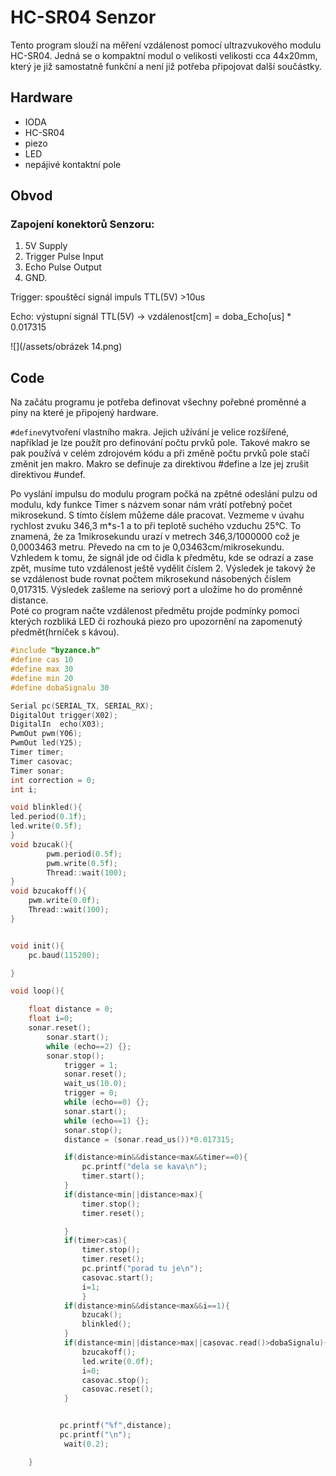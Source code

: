 # HC-SR04 Senzor

Tento program slouží na měření vzdálenost pomocí ultrazvukového modulu HC-SR04. Jedná se o kompaktní modul o velikosti velikosti cca 44x20mm, který je již samostatně funkční a není již potřeba připojovat další součástky.

## Hardware

* IODA
* HC-SR04
* piezo
* LED
* nepájivé kontaktní pole

## Obvod

### Zapojení konektorů Senzoru:

1. 5V Supply 
2. Trigger Pulse Input
3. Echo Pulse Output
4. GND. 

Trigger: spouštěcí signál impuls TTL\(5V\) &gt;10us

Echo: výstupní signál TTL\(5V\) -&gt; vzdálenost\[cm\] = doba\_Echo\[us\] \* 0.017315

![](/assets/obrázek 14.png)

## Code

Na začátu programu je potřeba definovat všechny pořebné proměnné a piny na které je připojený hardware.

`#define`vytvoření vlastního makra. Jejich užívání je velice rozšířené, například je lze použít pro definování počtu prvků pole. Takové makro se pak používá v celém zdrojovém kódu a při změně počtu prvků pole stačí změnit jen makro. Makro se definuje za direktivou \#define a lze jej zrušit direktivou \#undef.

Po vyslání impulsu do modulu program počká na zpětné odeslání pulzu od modulu, kdy funkce Timer s názvem sonar nám vrátí potřebný počet mikrosekund. S tímto číslem můžeme dále pracovat. Vezmeme v úvahu rychlost zvuku 346,3 m\*s-1 a to při teplotě suchého vzduchu 25°C. To znamená, že za 1mikrosekundu urazí v metrech 346,3/1000000 což je 0,0003463 metru. Převedo na cm to je 0,03463cm/mikrosekundu. Vzhledem k tomu, že signál jde od čidla k předmětu, kde se odrazí a zase zpět, musíme tuto vzdálenost ještě vydělit číslem 2. Výsledek je takový že se vzdálenost bude rovnat počtem mikrosekund násobených číslem 0,017315. Výsledek zašleme na seriový port a uložíme ho do proměnné distance.  
Poté co program načte vzdálenost předmětu projde podmínky pomoci kterých rozbliká LED či rozhouká piezo pro upozornění na zapomenutý předmět\(hrníček s kávou\).

```cpp
#include "byzance.h"
#define cas 10
#define max 30
#define min 20
#define dobaSignalu 30

Serial pc(SERIAL_TX, SERIAL_RX);
DigitalOut trigger(X02);
DigitalIn  echo(X03);
PwmOut pwm(Y06);
PwmOut led(Y25);
Timer timer;
Timer casovac;
Timer sonar;
int correction = 0;
int i;

void blinkled(){
led.period(0.1f);
led.write(0.5f);
}
void bzucak(){
        pwm.period(0.5f);
        pwm.write(0.5f);
        Thread::wait(100);
}
void bzucakoff(){
    pwm.write(0.0f);
    Thread::wait(100);
}


void init(){
    pc.baud(115200);

}

void loop(){

    float distance = 0;
    float i=0;
    sonar.reset();
        sonar.start();
        while (echo==2) {};
        sonar.stop();
            trigger = 1;
            sonar.reset();
            wait_us(10.0);
            trigger = 0;
            while (echo==0) {};
            sonar.start();
            while (echo==1) {};
            sonar.stop();
            distance = (sonar.read_us())*0.017315;

            if(distance>min&&distance<max&&timer==0){
                pc.printf("dela se kava\n");
                timer.start();
            }
            if(distance<min||distance>max){
                timer.stop();
                timer.reset();

            }
            if(timer>cas){
                timer.stop();
                timer.reset();
                pc.printf("porad tu je\n");
                casovac.start();
                i=1;
                }
            if(distance>min&&distance<max&&i==1){
                bzucak();
                blinkled();
            }
            if(distance<min||distance>max||casovac.read()>dobaSignalu){
                bzucakoff();
                led.write(0.0f);
                i=0;
                casovac.stop();
                casovac.reset();
            }


           pc.printf("%f",distance);
           pc.printf("\n");
            wait(0.2);

    }
```



